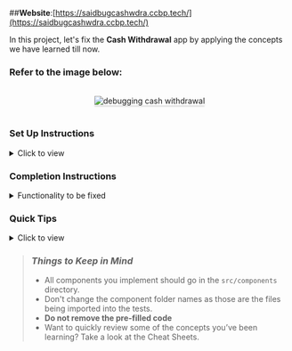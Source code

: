 ##**Website**:[https://saidbugcashwdra.ccbp.tech/](https://saidbugcashwdra.ccbp.tech/)

In this project, let's fix the **Cash Withdrawal** app by applying the concepts we have learned till now.

### Refer to the image below:

<br/>
<div style="text-align: center;">
    <img src="https://assets.ccbp.in/frontend/content/react-js/cash-withdrawal-output-v2.gif" alt="debugging cash withdrawal" style="max-width:70%;box-shadow:0 2.8px 2.2px rgba(0, 0, 0, 0.12)">
</div>
<br/>

### Set Up Instructions

<details>
<summary>Click to view</summary>

- Download dependencies by running `npm install`
- Start up the app using `npm start`
</details>

### Completion Instructions

<details>
<summary>Functionality to be fixed</summary>
<br/>

Fix the given code to have the following functionality

- Initially, the balance should be **2000** rupees
- When a denomination is clicked, then the respective value should be deducted from the balance available
- The `CashWithdrawal` component receives the `denominationsList` as a prop. It consists of a list of denomination objects with the following properties in each denomination object

  |  Key  | Data Type |
  | :---: | :-------: |
  |  id   |  Number   |
  | value |  Number   |

</details>

### Quick Tips

<details>
<summary>Click to view</summary>
<br>

- There are `9` bugs to be fixed to achieve the functionality and the UI that is expected

</details>

> ### _Things to Keep in Mind_
>
> - All components you implement should go in the `src/components` directory.
> - Don't change the component folder names as those are the files being imported into the tests.
> - **Do not remove the pre-filled code**
> - Want to quickly review some of the concepts you’ve been learning? Take a look at the Cheat Sheets.
